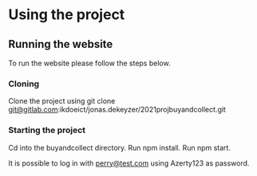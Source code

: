 # Using the project
## Running the website
To run the website please follow the steps below.

### Cloning

Clone the project using  git clone git@gitlab.com:ikdoeict/jonas.dekeyzer/2021projbuyandcollect.git 

### Starting the project

Cd into the buyandcollect directory.
Run npm install.
Run npm start.

It is possible to log in with perry@test.com using Azerty123 as password.